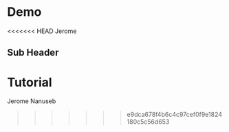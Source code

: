 # Demo 

<<<<<<< HEAD
Jerome 

## Sub Header 

Tutorial
=======
Jerome Nanuseb
>>>>>>> e9dca678f4b6c4c97cef0f9e1824180c5c56d653

